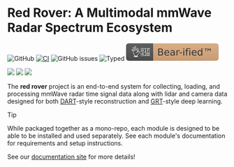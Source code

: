# Red Rover: A Multimodal mmWave Radar Spectrum Ecosystem

![GitHub](https://img.shields.io/github/license/RadarML/red-rover)
[![CI](https://github.com/RadarML/red-rover/actions/workflows/ci.yml/badge.svg)](https://github.com/RadarML/red-rover/actions/workflows/ci.yml)
![GitHub issues](https://img.shields.io/github/issues/RadarML/red-rover)
![Typed](https://img.shields.io/badge/types-typed-limegreen)
[![bear-ified](https://raw.githubusercontent.com/beartype/beartype-assets/main/badge/bear-ified.svg)](https://beartype.readthedocs.io)

<img src="https://radarml.github.io/red-rover/duck.jpg" style="width: 30%"></img>
<img src="https://radarml.github.io/red-rover/roverc/images/rover-front.jpg" style="width: 30%"></img>
<img src="https://radarml.github.io/red-rover/roverc/images/rover-back.jpg" style="width: 30%"></img>

The **red rover** project is an end-to-end system for collecting, loading, and processing mmWave radar time signal data along with lidar and camera data designed for both [DART](https://wiselabcmu.github.io/dart/)-style reconstruction and [GRT](https://wiselabcmu.github.io/grt/)-style deep learning.

> [!TIP]
> While packaged together as a mono-repo, each module is designed to be able to be installed and used separately. See each module's documentation for requirements and setup instructions.

See our [documentation site](https://radarml.github.io/red-rover/) for more details!
